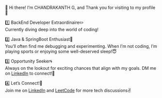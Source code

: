 👋 Hi there! I’m CHANDRAKANTH G, and Thank you for visiting to my profile  🙏

1️⃣ BackEnd Developer Extraordinaire✏️  
Currently diving deep into the world of coding!

2️⃣ Java & SpringBoot Enthusiast🎯  
You’ll often find me debugging and experimenting. When I’m not coding, I’m playing sports or enjoying some well-deserved sleep!😇

3️⃣ Opportunity Seeker🌀  
Always on the lookout for exciting chances that align with my goals. DM me on [LinkedIn](https://www.linkedin.com/in/chandrakanth-g-b97999173/) to connect!🙌

4️⃣ Let’s Connect!📢  
Join me on [LinkedIn](https://www.linkedin.com/in/chandrakanth-g-b97999173/) and [LeetCode](https://leetcode.com/u/chandrakanth7996/) for more tech discussions✌️
